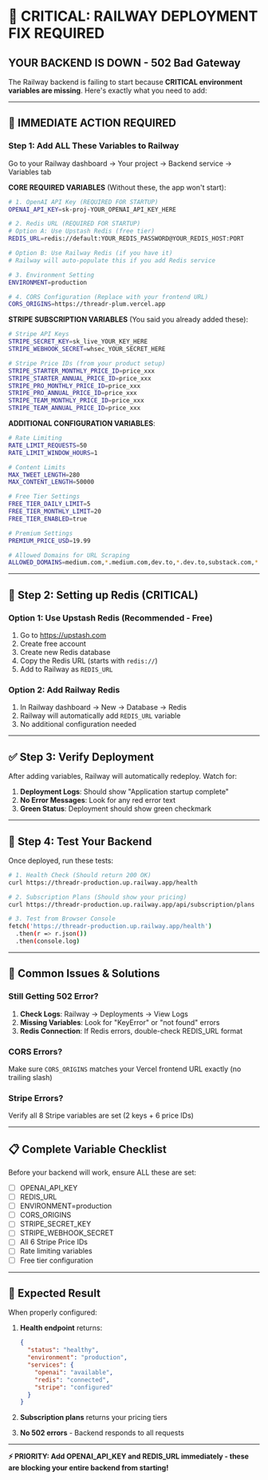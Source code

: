 # 🚨 CRITICAL: RAILWAY DEPLOYMENT FIX REQUIRED

## **YOUR BACKEND IS DOWN - 502 Bad Gateway**

The Railway backend is failing to start because **CRITICAL environment variables are missing**. Here's exactly what you need to add:

---

## 🔴 **IMMEDIATE ACTION REQUIRED**

### **Step 1: Add ALL These Variables to Railway**

Go to your Railway dashboard → Your project → Backend service → Variables tab

**CORE REQUIRED VARIABLES** (Without these, the app won't start):

```bash
# 1. OpenAI API Key (REQUIRED FOR STARTUP)
OPENAI_API_KEY=sk-proj-YOUR_OPENAI_API_KEY_HERE

# 2. Redis URL (REQUIRED FOR STARTUP) 
# Option A: Use Upstash Redis (free tier)
REDIS_URL=redis://default:YOUR_REDIS_PASSWORD@YOUR_REDIS_HOST:PORT

# Option B: Use Railway Redis (if you have it)
# Railway will auto-populate this if you add Redis service

# 3. Environment Setting
ENVIRONMENT=production

# 4. CORS Configuration (Replace with your frontend URL)
CORS_ORIGINS=https://threadr-plum.vercel.app
```

**STRIPE SUBSCRIPTION VARIABLES** (You said you already added these):

```bash
# Stripe API Keys
STRIPE_SECRET_KEY=sk_live_YOUR_KEY_HERE
STRIPE_WEBHOOK_SECRET=whsec_YOUR_SECRET_HERE

# Stripe Price IDs (from your product setup)
STRIPE_STARTER_MONTHLY_PRICE_ID=price_xxx
STRIPE_STARTER_ANNUAL_PRICE_ID=price_xxx
STRIPE_PRO_MONTHLY_PRICE_ID=price_xxx
STRIPE_PRO_ANNUAL_PRICE_ID=price_xxx
STRIPE_TEAM_MONTHLY_PRICE_ID=price_xxx
STRIPE_TEAM_ANNUAL_PRICE_ID=price_xxx
```

**ADDITIONAL CONFIGURATION VARIABLES**:

```bash
# Rate Limiting
RATE_LIMIT_REQUESTS=50
RATE_LIMIT_WINDOW_HOURS=1

# Content Limits
MAX_TWEET_LENGTH=280
MAX_CONTENT_LENGTH=50000

# Free Tier Settings
FREE_TIER_DAILY_LIMIT=5
FREE_TIER_MONTHLY_LIMIT=20
FREE_TIER_ENABLED=true

# Premium Settings
PREMIUM_PRICE_USD=19.99

# Allowed Domains for URL Scraping
ALLOWED_DOMAINS=medium.com,*.medium.com,dev.to,*.dev.to,substack.com,*.substack.com,hashnode.com,*.hashnode.com,ghost.io,*.ghost.io,wordpress.com,*.wordpress.com,blogger.com,*.blogger.com
```

---

## 🔧 **Step 2: Setting up Redis (CRITICAL)**

### **Option 1: Use Upstash Redis (Recommended - Free)**

1. Go to https://upstash.com
2. Create free account
3. Create new Redis database
4. Copy the Redis URL (starts with `redis://`)
5. Add to Railway as `REDIS_URL`

### **Option 2: Add Railway Redis**

1. In Railway dashboard → New → Database → Redis
2. Railway will automatically add `REDIS_URL` variable
3. No additional configuration needed

---

## ✅ **Step 3: Verify Deployment**

After adding variables, Railway will automatically redeploy. Watch for:

1. **Deployment Logs**: Should show "Application startup complete"
2. **No Error Messages**: Look for any red error text
3. **Green Status**: Deployment should show green checkmark

---

## 🧪 **Step 4: Test Your Backend**

Once deployed, run these tests:

```bash
# 1. Health Check (Should return 200 OK)
curl https://threadr-production.up.railway.app/health

# 2. Subscription Plans (Should show your pricing)
curl https://threadr-production.up.railway.app/api/subscription/plans

# 3. Test from Browser Console
fetch('https://threadr-production.up.railway.app/health')
  .then(r => r.json())
  .then(console.log)
```

---

## 🚨 **Common Issues & Solutions**

### **Still Getting 502 Error?**

1. **Check Logs**: Railway → Deployments → View Logs
2. **Missing Variables**: Look for "KeyError" or "not found" errors
3. **Redis Connection**: If Redis errors, double-check REDIS_URL format

### **CORS Errors?**

Make sure `CORS_ORIGINS` matches your Vercel frontend URL exactly (no trailing slash)

### **Stripe Errors?**

Verify all 8 Stripe variables are set (2 keys + 6 price IDs)

---

## 📋 **Complete Variable Checklist**

Before your backend will work, ensure ALL these are set:

- [ ] OPENAI_API_KEY
- [ ] REDIS_URL
- [ ] ENVIRONMENT=production
- [ ] CORS_ORIGINS
- [ ] STRIPE_SECRET_KEY
- [ ] STRIPE_WEBHOOK_SECRET
- [ ] All 6 Stripe Price IDs
- [ ] Rate limiting variables
- [ ] Free tier configuration

---

## 🎯 **Expected Result**

When properly configured:

1. **Health endpoint** returns: 
   ```json
   {
     "status": "healthy",
     "environment": "production",
     "services": {
       "openai": "available",
       "redis": "connected",
       "stripe": "configured"
     }
   }
   ```

2. **Subscription plans** returns your pricing tiers

3. **No 502 errors** - Backend responds to all requests

---

**⚡ PRIORITY: Add OPENAI_API_KEY and REDIS_URL immediately - these are blocking your entire backend from starting!**